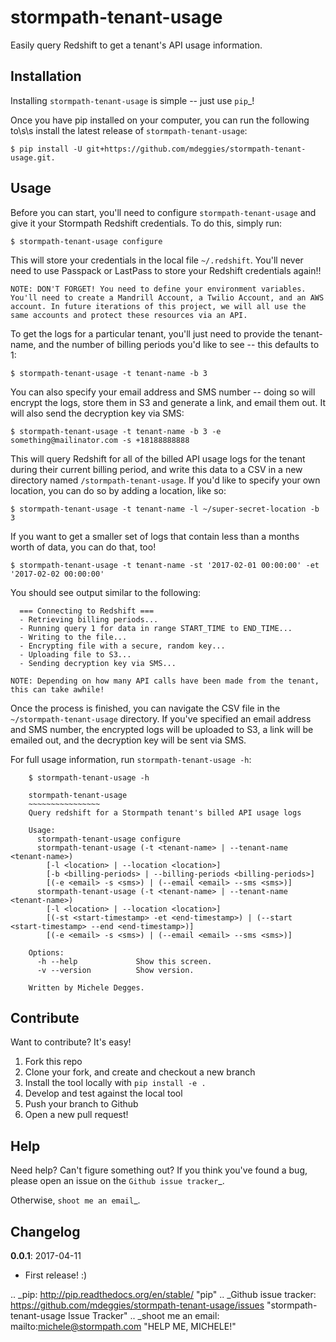 stormpath-tenant-usage
================

Easily query Redshift to get a tenant's API usage information.

Installation
------------

Installing ``stormpath-tenant-usage`` is simple -- just use `pip`_!

Once you have pip installed on your computer, you can run the following to\s\s
install the latest release of ``stormpath-tenant-usage``:

    $ pip install -U git+https://github.com/mdeggies/stormpath-tenant-usage.git.

Usage
-----

Before you can start, you'll need to configure ``stormpath-tenant-usage`` and give it your Stormpath Redshift credentials. To do this, simply run:

    $ stormpath-tenant-usage configure

This will store your credentials in the local file ``~/.redshift``. You'll never need to use Passpack or LastPass to store your Redshift credentials again!!

```
NOTE: DON'T FORGET! You need to define your environment variables. You'll need to create a Mandrill Account, a Twilio Account, and an AWS account. In future iterations of this project, we will all use the same accounts and protect these resources via an API.
```

To get the logs for a particular tenant, you'll just need to provide the tenant-name, and the number of billing periods you'd like to see -- this defaults to 1:

    $ stormpath-tenant-usage -t tenant-name -b 3

You can also specify your email address and SMS number -- doing so will encrypt the logs, store them in S3 and generate a link, and email them out. It will also send the decryption key via SMS:

    $ stormpath-tenant-usage -t tenant-name -b 3 -e something@mailinator.com -s +18188888888

This will query Redshift for all of the billed API usage logs for the tenant during their current billing period, and write this data to a CSV in a new directory named ``/stormpath-tenant-usage``. If you'd like to specify your own location,
you can do so by adding a location, like so:

    $ stormpath-tenant-usage -t tenant-name -l ~/super-secret-location -b 3

If you want to get a smaller set of logs that contain less than a months worth of data, you can do that, too!

    $ stormpath-tenant-usage -t tenant-name -st '2017-02-01 00:00:00' -et '2017-02-02 00:00:00'

You should see output similar to the following:

```
  === Connecting to Redshift ===
  - Retrieving billing periods...
  - Running query 1 for data in range START_TIME to END_TIME...
  - Writing to the file...
  - Encrypting file with a secure, random key...
  - Uploading file to S3...
  - Sending decryption key via SMS...
```

```
NOTE: Depending on how many API calls have been made from the tenant, this can take awhile!
```

Once the process is finished, you can navigate the CSV file in the ``~/stormpath-tenant-usage``
directory. If you've specified an email address and SMS number, the encrypted logs will be uploaded to S3,
a link will be emailed out, and the decryption key will be sent via SMS.

For full usage information, run ``stormpath-tenant-usage -h``:

```
    $ stormpath-tenant-usage -h

    stormpath-tenant-usage
    ~~~~~~~~~~~~~~~~
    Query redshift for a Stormpath tenant's billed API usage logs

    Usage:
      stormpath-tenant-usage configure
      stormpath-tenant-usage (-t <tenant-name> | --tenant-name <tenant-name>)
        [-l <location> | --location <location>]
        [-b <billing-periods> | --billing-periods <billing-periods>]
        [(-e <email> -s <sms>) | (--email <email> --sms <sms>)]
      stormpath-tenant-usage (-t <tenant-name> | --tenant-name <tenant-name>)
        [-l <location> | --location <location>]
        [(-st <start-timestamp> -et <end-timestamp>) | (--start <start-timestamp> --end <end-timestamp>)]
        [(-e <email> -s <sms>) | (--email <email> --sms <sms>)]

    Options:
      -h --help             Show this screen.
      -v --version          Show version.

    Written by Michele Degges.
```

Contribute
----------

Want to contribute? It's easy!

1. Fork this repo
2. Clone your fork, and create and checkout a new branch
3. Install the tool locally with ``pip install -e .``
4. Develop and test against the local tool
5. Push your branch to Github
6. Open a new pull request!

Help
----

Need help? Can't figure something out? If you think you've found a bug, please
open an issue on the `Github issue tracker`_.

Otherwise, `shoot me an email`_.

Changelog
---------

**0.0.1**: 2017-04-11

- First release! :)

.. _pip: http://pip.readthedocs.org/en/stable/ "pip"
.. _Github issue tracker: https://github.com/mdeggies/stormpath-tenant-usage/issues "stormpath-tenant-usage Issue Tracker"
.. _shoot me an email: mailto:michele@stormpath.com "HELP ME, MICHELE!"
